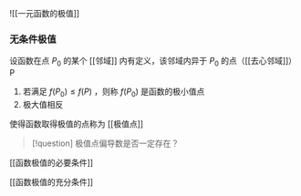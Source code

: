---
---

![[一元函数的极值]]



### 无条件极值

设函数在点 $P_{0}$ 的某个 [[邻域]] 内有定义，该邻域内异于 $P_{0}$ 的点（[[去心邻域]]）P
1. 若满足 $f(P_{0})\leq f(P)$ ，则称 $f(P_{0})$ 是函数的极小值点
2. 极大值相反

使得函数取得极值的点称为 [[极值点]]


> [!question] 极值点偏导数是否一定存在？

[[函数极值的必要条件]]

[[函数极值的充分条件]]
